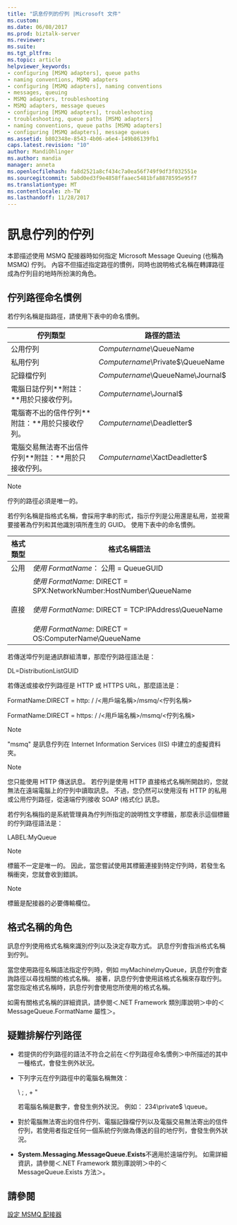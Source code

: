 ```yaml
---
title: "訊息佇列的佇列 |Microsoft 文件"
ms.custom: 
ms.date: 06/08/2017
ms.prod: biztalk-server
ms.reviewer: 
ms.suite: 
ms.tgt_pltfrm: 
ms.topic: article
helpviewer_keywords:
- configuring [MSMQ adapters], queue paths
- naming conventions, MSMQ adapters
- configuring [MSMQ adapters], naming conventions
- messages, queuing
- MSMQ adapters, troubleshooting
- MSMQ adapters, message queues
- configuring [MSMQ adapters], troubleshooting
- troubleshooting, queue paths [MSMQ adapters]
- naming conventions, queue paths [MSMQ adapters]
- configuring [MSMQ adapters], message queues
ms.assetid: b802348e-8543-4b06-a6e4-149b86139fb1
caps.latest.revision: "10"
author: MandiOhlinger
ms.author: mandia
manager: anneta
ms.openlocfilehash: fa8d2521a8cf434c7a0ea56f749f9df3f032551e
ms.sourcegitcommit: 5abd0ed3f9e4858ffaaec5481bfa8878595e95f7
ms.translationtype: MT
ms.contentlocale: zh-TW
ms.lasthandoff: 11/28/2017
---
```

# <a name="message-queuing-queues"></a>訊息佇列的佇列
本節描述使用 MSMQ 配接器時如何指定 Microsoft Message Queuing (也稱為 MSMQ) 佇列。 內容不但描述指定路徑的慣例，同時也說明格式名稱在轉譯路徑成為佇列目的地時所扮演的角色。  
  
## <a name="queue-path-naming-conventions"></a>佇列路徑命名慣例  
 若佇列名稱是指路徑，請使用下表中的命名慣例。  
  
|**佇列類型**|**路徑的語法**|  
|--------------------|-------------------------|  
|公用佇列|*Computername*\QueueName|  
|私用佇列|*Computername*\Private$\QueueName|  
|記錄檔佇列|*Computername*\QueueName\Journal$|  
|電腦日誌佇列**附註：**用於只接收佇列。|*Computername*\Journal$|  
|電腦寄不出的信件佇列**附註：**用於只接收佇列。|*Computername*\Deadletter$|  
|電腦交易無法寄不出信件佇列**附註：**用於只接收佇列。|*Computername*\XactDeadletter$|  
  
> [!NOTE]
>  佇列的路徑必須是唯一的。  
  
 若佇列名稱是指格式名稱，會採用字串的形式，指示佇列是公用還是私用，並視需要接著為佇列和其他識別項所產生的 GUID。 使用下表中的命名慣例。  
  
|**格式類型**|**格式名稱語法**|  
|---------------------|--------------------------------|  
|公用|*使用 FormatName*： 公用 = QueueGUID|  
|直接|*使用 FormatName*: DIRECT = SPX:NetworkNumber:HostNumber\QueueName<br /><br /> *使用 FormatName*: DIRECT = TCP:IPAddress\QueueName<br /><br /> *使用 FormatName*: DIRECT = OS:ComputerName\QueueName|  
  
 若傳送埠佇列是通訊群組清單，那麼佇列路徑語法是：  
  
 DL=DistributionListGUID  
  
 若傳送或接收佇列路徑是 HTTP 或 HTTPS URL，那麼語法是：  
  
 FormatName:DIRECT = http: / /\<用戶端名稱\>/msmq/\<佇列名稱\>  
  
 FormatName:DIRECT = https: / /\<用戶端名稱\>/msmq/\<佇列名稱\>  
  
> [!NOTE]
>  "msmq" 是訊息佇列在 Internet Information Services (IIS) 中建立的虛擬資料夾。  
  
> [!NOTE]
>  您只能使用 HTTP 傳送訊息。 若佇列是使用 HTTP 直接格式名稱所開啟的，您就無法在遠端電腦上的佇列中讀取訊息。 不過，您仍然可以使用沒有 HTTP 的私用或公用佇列路徑，從遠端佇列接收 SOAP (格式化) 訊息。  
  
 若佇列名稱指的是系統管理員為佇列所指定的說明性文字標籤，那麼表示這個標籤的佇列路徑語法是：  
  
 LABEL:MyQueue  
  
> [!NOTE]
>  標籤不一定是唯一的。 因此，當您嘗試使用其標籤連接到特定佇列時，若發生名稱衝突，您就會收到錯誤。  
  
> [!NOTE]
>  標籤是配接器的必要傳輸欄位。  
  
## <a name="role-of-the-format-name"></a>格式名稱的角色  
 訊息佇列使用格式名稱來識別佇列以及決定存取方式。 訊息佇列會指派格式名稱到佇列。  
  
 當您使用路徑名稱語法指定佇列時，例如 myMachine\myQueue，訊息佇列會查詢路徑以尋找相關的格式名稱。 接著，訊息佇列會使用該格式名稱來存取佇列。 當您指定格式名稱時，訊息佇列會使用您所使用的格式名稱。  
  
 如需有關格式名稱的詳細資訊，請參閱＜.NET Framework 類別庫說明＞中的＜MessageQueue.FormatName 屬性＞。  
  
## <a name="troubleshooting-queue-paths"></a>疑難排解佇列路徑  
  
-   若提供的佇列路徑的語法不符合之前在＜佇列路徑命名慣例＞中所描述的其中一種格式，會發生例外狀況。  
  
-   下列字元在佇列路徑中的電腦名稱無效：  
  
     \ ; , + "  
  
     若電腦名稱是數字，會發生例外狀況。 例如： 234\private$ \queue。  
  
-   對於電腦無法寄出的信件佇列、電腦記錄檔佇列以及電腦交易無法寄出的信件佇列，若使用者指定任何一個系統佇列做為傳送的目的地佇列，會發生例外狀況。  
  
-   **System.Messaging.MessageQueue.Exists**不適用於遠端佇列。 如需詳細資訊，請參閱＜.NET Framework 類別庫說明＞中的＜MessageQueue.Exists 方法＞。  
  
## <a name="see-also"></a>請參閱  
 [設定 MSMQ 配接器](../core/configuring-the-msmq-adapter.md)